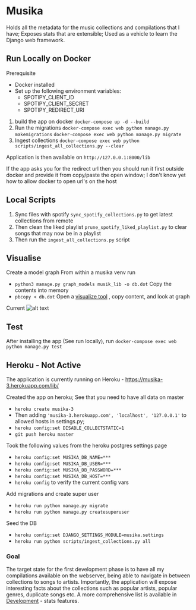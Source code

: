 # Musika
Holds all the metadata for the music collections and compilations that I have; Exposes stats that are extensible; Used as a vehicle to learn the Django web framework.

## Run Locally on Docker

Prerequisite
- Docker installed 
- Set up the following environment variables:
  - SPOTIPY_CLIENT_ID
  - SPOTIPY_CLIENT_SECRET
  - SPOTIPY_REDIRECT_URI

1. build the app on docker 
``` docker-compose up -d --build ```
2. Run the migrations
``` docker-compose exec web python manage.py makemigrations ```
``` docker-compose exec web python manage.py migrate ```
3. Ingest collections 
``` docker-compose exec web python scripts/ingest_all_collections.py --clear ```

Application is then available on `http://127.0.0.1:8000/lib`

If the app asks you for the redirect url then you should run it first outside docker 
and provide it from copy/paste the open window; I don't know yet how to allow docker to open url's on the host


## Local Scripts 
1. Sync files with spotify `sync_spotify_collections.py` to get latest collections from remote
2. Then clean the liked playlist `prune_spotify_liked_playlist.py` to clear songs that may now be in a playlist
3. Then run the `ingest_all_collections.py` script

## Visualise 
Create a model graph 
From within a musika venv run
* ``` python3 manage.py graph_models musik_lib -o db.dot ```
Copy the contents into memory 
* ``` pbcopy < db.dot ```
Open a [visualize tool](https://dreampuf.github.io/GraphvizOnline/) , copy content, and look at graph 

Current 
![alt text](models.png "models")

## Test

After installing the app (See run locally), run
``` docker-compose exec web python manage.py test ```

## Heroku - Not Active 

The application is currently running on Heroku - https://musika-3.herokuapp.com/lib/

Created the app on heroku; See that you need to have all data on master
* ``` heroku create musika-3 ```
* Then adding ``` 'musika-3.herokuapp.com', 'localhost', '127.0.0.1' ``` to allowed hosts in settings.py;
* ``` heroku config:set DISABLE_COLLECTSTATIC=1 ```
* ``` git push heroku master ```

Took the following values from the heroku postgres settings page
* ``` heroku config:set MUSIKA_DB_NAME=*** ```
* ``` heroku config:set MUSIKA_DB_USER=*** ```
* ``` heroku config:set MUSIKA_DB_PASSWORD=*** ```
* ``` heroku config:set MUSIKA_DB_HOST=*** ```
* ``` heroku config ```  to verify  the current config vars

Add migrations and create super user
* ``` heroku run python manage.py migrate ```
* ``` heroku run python manage.py createsuperuser ```

Seed the DB
* ``` heroku config:set DJANGO_SETTINGS_MODULE=musika.settings ```
* ``` heroku run python scripts/ingest_collections.py all ```

### Goal
The target state for the first development phase is to have all my compilations available on the webserver,
being able to navigate in between collections to songs to artists. Importantly, the application will expose interesting facts about the collections such as popular artists, popular genres, duplicate songs etc.
A more comprehensive list is available in [Development](Development.md)  - stats features.


